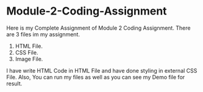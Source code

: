 # Module-2-Coding-Assignment
Here is my Complete Assignment of Module 2 Coding Assignment. There are 3 files im my assignment.
1. HTML File.
2. CSS File.
3. Image File.

I have write HTML Code in HTML File and have done styling in external CSS File. Also, You can run my files as well as you can
see my Demo file for result.
